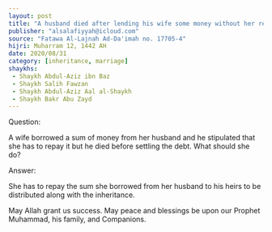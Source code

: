 ```yaml
---
layout: post
title: "A husband died after lending his wife some money without her repaying it"
publisher: "alsalafiyyah@icloud.com"
source: "Fatawa Al-Lajnah Ad-Da'imah no. 17705-4"
hijri: Muharram 12, 1442 AH
date: 2020/08/31
category: [inheritance, marriage]
shaykhs: 
 - Shaykh Abdul-Aziz ibn Baz
 - Shaykh Salih Fawzan
 - Shaykh Abdul-Aziz Aal al-Shaykh
 - Shaykh Bakr Abu Zayd
---
```


Question:

A wife borrowed a sum of money from her husband and he stipulated that she has to repay it but he died before settling the debt. What should she do?

Answer:

She has to repay the sum she borrowed from her husband to his heirs to be distributed along with the inheritance. 

May Allah grant us success. May peace and blessings be upon our Prophet Muhammad, his family, and Companions.
